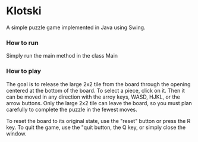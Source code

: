 # Klotski

A simple puzzle game implemented in Java using Swing.

### How to run

Simply run the main method in the class Main

### How to play

The goal is to release the large 2x2 tile from the board through the opening
centered at the bottom of the board. To select a piece, click on it. Then it can
be moved in any direction with the arroy keys, WASD, HJKL, or the arrow buttons.
Only the large 2x2 tile can leave the board, so you must plan carefully to
complete the puzzle in the fewest moves.

To reset the board to its original state, use the "reset" button or press the R
key. To quit the game, use the "quit button, the Q key, or simply close the
window.
